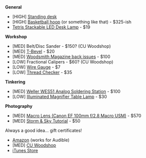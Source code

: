 ---
---

**General**

- \[HIGH] [Standing desk](https://smile.amazon.com/dp/B012BMMK0C/ref=cm_sw_r_cp_awdb_qltbAbM2XYRNS)
- \[HIGH] [Basketball hoop](http://a.co/b4vfCIk) (or something like that) - $325-ish
- [Tetris Stackable LED Desk Lamp](http://www.thinkgeek.com/product/f034/) - $19

**Workshop**

- \[MED] Belt/Disc Sander - $150? (CU Woodshop)
- \[MED] [T-Bevel](https://www.lowes.com/pd/IRWIN-Hardwood-T-Bevel/50420100) - $20
- \[MED] [Woodsmith Magazine back issues](http://www.woodsmith.com/back-issue-library.php) - $100
- \[LOW] Fractional Calipers - $60? (CU Woodshop)
- \[LOW] [Wire Gauge](https://www.ifixit.com/Store/Tools/Wire-Gauge/IF145-250-1) - $7
- \[LOW] [Thread Checker](https://www.ifixit.com/Store/Tools/Thread-Checker/IF145-285-1) - $35

**Tinkering**

- \[MED] [Weller WES51 Analog Soldering Station](http://a.co/acyAMEz) - $100
- \[LOW] [Illuminated Magnifier Table Lamp](https://www.ifixit.com/Store/Tools/Illuminated-Magnifier-Table-Lamp/IF145-038) - $30

**Photography**

- \[MED] [Macro Lens (Canon EF 100mm f/2.8 Macro USM)](http://www.bhphotovideo.com/c/product/194451-USA/Canon_4657A006_100mm_f_2_8_USM_Macro.html) - $570
- \[MED] [Storm & Sky Tutorial](https://stormandsky.com/photography-tutorial.html) - $50


Always a good idea... gift certificates!

- [Amazon](http://www.amazon.com/gp/gc/ref=topnav_giftcert) (works for Audible)
- \[MED] [CU Woodshop](http://cuwoodshop.com/)
- [iTunes Store](http://store.apple.com/us/browse/home/giftcards/itunes/gallery)
